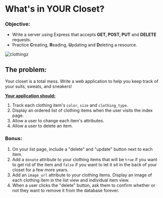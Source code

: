 # What's in YOUR Closet?

### Objective:

- Write a server using Express that accepts **GET, POST, PUT** and **DELETE** requests.
- Practice **C**reating, **R**eading, **U**pdating and **D**eleting a resource.

![clothingz](http://images.wisegeek.com/woman-holding-pile-of-clothes.jpg)

## The problem:

Your closet is a total mess. Write a web application to help you keep track of your suits, sweats, and sneakers!

<u>**Your application should:**</u>

1. Track each clothing item's `color`, `size` and `clothing_type`.
1. Display an ordered list of clothing items when the user visits the index page.
2. Allow a user to change each item's attributes.
3. Allow a user to delete an item.

### Bonus:

1. On your list page, include a "delete" and "update" button next to each item.
2. Add a `donate` attribute to your clothing items that will be `true` if you want to get rid of the item and `false` if you want to let it sit in the back of your closet for a few more years.
3. Add an `image_url` attribute to your clothing items. Display an image of each clothing item in the list view and individual item view.
4. When a user clicks the "delete" button, ask them to confirm whether or not they want to remove it from the database forever.
